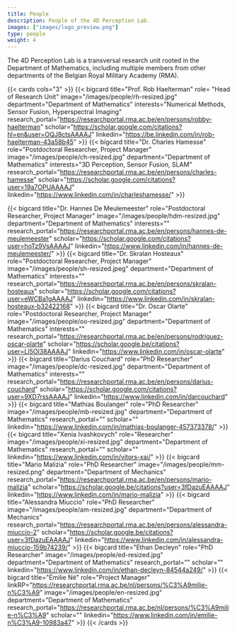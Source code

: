 ```yaml
---
title: People
description: People of the 4D Perception Lab.
images: ["images/logo_preview.png"]
type: people
weight: 4
---
```


The 4D Perception Lab is a transversal research unit rooted in the Department of Mathematics, including multiple members from other departments of the Belgian Royal Military Academy (RMA).



{{< cards cols="3"  >}}
  {{< bigcard title="Prof. Rob Haelterman" 
      role= "Head of Research Unit"
      image="/images/people/rh-resized.jpg" 
      department="Department of Mathematics"
      interests="Numerical Methods, Sensor Fusion, Hyperspectral Imaging"
      research_portal="https://researchportal.rma.ac.be/en/persons/robby-haelterman"
      scholar="https://scholar.google.com/citations?hl=en&user=OQJ8ctsAAAAJ"
      linkedin="https://be.linkedin.com/in/rob-haelterman-43a58b45"
      >}}
  {{< bigcard 
      title="Dr. Charles Hamesse" 
      role="Postdoctoral Researcher, Project Manager"
      image="/images/people/ch-resized.jpg" 
      department="Department of Mathematics"
      interests="3D Perception, Sensor Fusion, SLAM"
      research_portal="https://researchportal.rma.ac.be/en/persons/charles-hamesse"
      scholar="https://scholar.google.com/citations?user=19a7OPUAAAAJ"
      linkedin="https://www.linkedin.com/in/charleshamesse/"
      >}}

{{< bigcard 
      title="Dr. Hannes De Meulemeester" 
      role="Postdoctoral Researcher, Project Manager"
      image="/images/people/hdm-resized.jpg"
      department="Department of Mathematics"
      interests=""
      research_portal="https://researchportal.rma.ac.be/en/persons/hannes-de-meulemeester"
      scholar="https://scholar.google.com/citations?user=hoTz9VsAAAAJ"
      linkedin="https://www.linkedin.com/in/hannes-de-meulemeester/"
      >}}
{{< bigcard 
      title="Dr. Skralan Hosteaux" 
      role="Postdoctoral Researcher, Project Manager"
      image="/images/people/sh-resized.jpeg"
      department="Department of Mathematics"
      interests=""
      research_portal="https://researchportal.rma.ac.be/en/persons/skralan-hosteaux"
      scholar="https://scholar.google.com/citations?user=eWCBa1gAAAAJ"
      linkedin="https://www.linkedin.com/in/skralan-hosteaux-b32422168"
      >}}
{{< bigcard 
      title="Dr. Oscar Olarte" 
      role="Postdoctoral Researcher, Project Manager"
      image="/images/people/oo-resized.jpg"
      department="Department of Mathematics"
      interests=""
      research_portal="https://researchportal.rma.ac.be/en/persons/rodriguez-oscar-olarte"
      scholar="https://scholar.google.be/citations?user=LI5Ol38AAAAJ"
      linkedin="https://www.linkedin.com/in/oscar-olarte"
      >}}
  {{< bigcard 
      title="Darius Couchard" 
      role="PhD Researcher"
      image="/images/people/dc-resized.jpg"
      department="Department of Mathematics"
      interests=""
      research_portal="https://researchportal.rma.ac.be/en/persons/darius-couchard"
      scholar="https://scholar.google.com/citations?user=9XD7rssAAAAJ"
      linkedin="https://www.linkedin.com/in/darcouchard"
      >}}
{{< bigcard 
      title="Mathias Boulanger"
      role="PhD Researcher" 
      image="/images/people/mb-resized.jpg"
      department="Department of Mathematics"
      research_portal=""
      scholar=""
      linkedin="https://www.linkedin.com/in/mathias-boulanger-457373378/"
      >}}
{{< bigcard 
      title="Xenia Ivashkovych"
      role="Researcher" 
      image="/images/people/xi-resized.jpg"
      department="Department of Mathematics"
      research_portal=""
      scholar=""
      linkedin="https://www.linkedin.com/in/vitors-xai/"
      >}}
  {{< bigcard 
      title="Mario Malizia" 
      role="PhD Researcher"
      image="/images/people/mm-resized.png"
      department="Department of Mechanics"
      research_portal="https://researchportal.rma.ac.be/en/persons/mario-malizia"
      scholar="https://scholar.google.be/citations?user=3fDazuEAAAAJ"
      linkedin="https://www.linkedin.com/in/mario-malizia"
      >}}
  {{< bigcard 
      title="Alessandra Miuccio" 
      role="PhD Researcher" 
      image="/images/people/am-resized.jpg"
      department="Department of Mechanics"
      research_portal="https://researchportal.rma.ac.be/en/persons/alessandra-miuccio-2"
      scholar="https://scholar.google.be/citations?user=3fDazuEAAAAJ"
      linkedin="https://www.linkedin.com/in/alessandra-miuccio-159b74239/"
      >}}
{{< bigcard 
      title="Ethan Decleyn"
      role="PhD Researcher" 
      image="/images/people/ed-resized.jpg"
      department="Department of Mathematics"
      research_portal=""
      scholar=""
      linkedin="https://www.linkedin.com/in/ethan-decleyn-84544a249/"
      >}}
{{< bigcard 
      title="Émilie Né"
      role="Project Manager"
      linkRP="https://researchportal.rma.ac.be/nl/persons/%C3%A9milie-n%C3%A9"
      image="/images/people/en-resized.jpg"
      department="Department of Mathematics"
      research_portal="https://researchportal.rma.ac.be/nl/persons/%C3%A9milie-n%C3%A9"
      scholar=""
      linkedin="https://www.linkedin.com/in/emilie-n%C3%A9-10983a47"
      >}}
{{< /cards >}}



